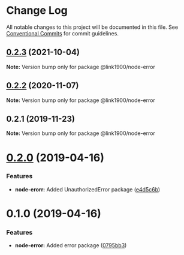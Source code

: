 # Change Log

All notable changes to this project will be documented in this file.
See [Conventional Commits](https://conventionalcommits.org) for commit guidelines.

<a name="0.2.3"></a>
## [0.2.3](https://github.com/projects/link1900/repos/link1900/compare/diff?targetBranch=refs%2Ftags%2F@link1900/node-error@0.2.2&sourceBranch=refs%2Ftags%2F@link1900/node-error@0.2.3) (2021-10-04)

**Note:** Version bump only for package @link1900/node-error






<a name="0.2.2"></a>

## [0.2.2](https://github.com/projects/link1900/repos/link1900/compare/diff?targetBranch=refs%2Ftags%2F@link1900/node-error@0.2.1&sourceBranch=refs%2Ftags%2F@link1900/node-error@0.2.2) (2020-11-07)

**Note:** Version bump only for package @link1900/node-error

<a name="0.2.1"></a>

## 0.2.1 (2019-11-23)

**Note:** Version bump only for package @link1900/node-error

<a name="0.2.0"></a>

# [0.2.0](https://github.com/projects/link1900/repos/link1900/compare/diff?targetBranch=refs%2Ftags%2F@link1900/node-error@0.1.0&sourceBranch=refs%2Ftags%2F@link1900/node-error@0.2.0) (2019-04-16)

### Features

- **node-erorr:** Added UnauthorizedError package ([e4d5c6b](https://github.com/projects/link1900/repos/link1900/commits/e4d5c6b))

<a name="0.1.0"></a>

# 0.1.0 (2019-04-16)

### Features

- **node-error:** Added error package ([0795bb3](https://github.com/projects/link1900/repos/link1900/commits/0795bb3))
